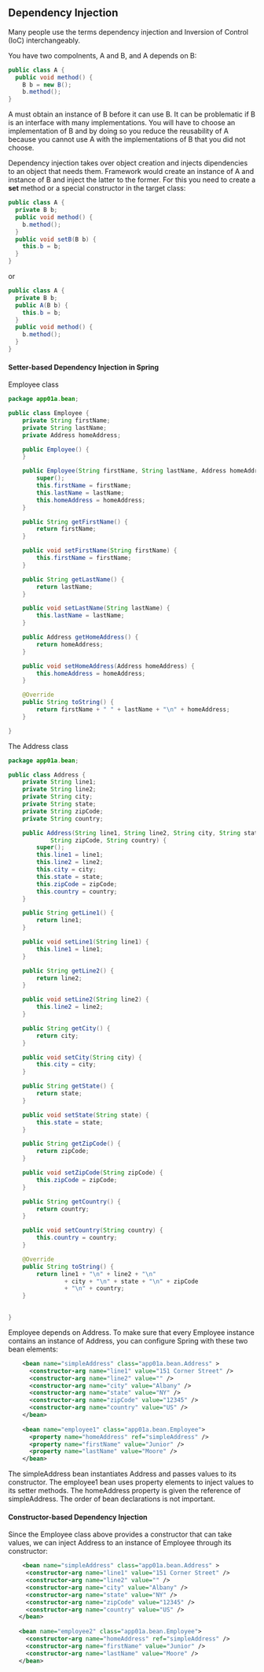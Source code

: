 ## Dependency Injection
Many people use the terms dependency injection and Inversion of Control (IoC) interchangeably.

You have two compolnents, A and B, and A depends on B:
```java
public class A {
  public void method() {
    B b = new B();
    b.method();
}
```
A must obtain an instance of B before it can use B. It can be problematic if B is an interface with many implementations.
You will have to choose an implementation of B and by doing so you reduce the reusability of A because you cannot
use A with the implementations of B that you did not choose.

Dependency injection takes over object creation and injects dipendencies to an object that needs them. Framework would create
an instance of A and instance of B and inject the latter to the former. For this you need to create a **set** method or a special constructor in the target class:
```java
public class A {
  private B b;
  public void method() {
    b.method();
  }
  public void setB(B b) {
    this.b = b;
  }
}
```
or
```java
public class A {
  private B b;
  public A(B b) {
    this.b = b;
  }
  public void method() {
    b.method();
  }
}
````

#### Setter-based Dependency Injection in Spring
Employee class
```java
package app01a.bean;

public class Employee {
	private String firstName;
	private String lastName;
	private Address homeAddress;

	public Employee() {
	}

	public Employee(String firstName, String lastName, Address homeAddress) {
		super();
		this.firstName = firstName;
		this.lastName = lastName;
		this.homeAddress = homeAddress;
	}

	public String getFirstName() {
		return firstName;
	}

	public void setFirstName(String firstName) {
		this.firstName = firstName;
	}

	public String getLastName() {
		return lastName;
	}

	public void setLastName(String lastName) {
		this.lastName = lastName;
	}

	public Address getHomeAddress() {
		return homeAddress;
	}

	public void setHomeAddress(Address homeAddress) {
		this.homeAddress = homeAddress;
	}

	@Override
	public String toString() {
		return firstName + " " + lastName + "\n" + homeAddress;
	}

}
```
The Address class
```java
package app01a.bean;

public class Address {
	private String line1;
	private String line2;
	private String city;
	private String state;
	private String zipCode;
	private String country;

	public Address(String line1, String line2, String city, String state,
			String zipCode, String country) {
		super();
		this.line1 = line1;
		this.line2 = line2;
		this.city = city;
		this.state = state;
		this.zipCode = zipCode;
		this.country = country;
	}

	public String getLine1() {
		return line1;
	}

	public void setLine1(String line1) {
		this.line1 = line1;
	}

	public String getLine2() {
		return line2;
	}

	public void setLine2(String line2) {
		this.line2 = line2;
	}

	public String getCity() {
		return city;
	}

	public void setCity(String city) {
		this.city = city;
	}

	public String getState() {
		return state;
	}

	public void setState(String state) {
		this.state = state;
	}

	public String getZipCode() {
		return zipCode;
	}

	public void setZipCode(String zipCode) {
		this.zipCode = zipCode;
	}

	public String getCountry() {
		return country;
	}

	public void setCountry(String country) {
		this.country = country;
	}

	@Override
	public String toString() {
		return line1 + "\n" + line2 + "\n"
				+ city + "\n" + state + "\n" + zipCode
				+ "\n" + country;
	}

	
}
```
Employee depends on Address. To make sure that every Employee instance contains an instance of Address, you can configure
Spring  with these two bean elements:
```xml
    <bean name="simpleAddress" class="app01a.bean.Address" >
      <constructor-arg name="line1" value="151 Corner Street" />
      <constructor-arg name="line2" value="" />
      <constructor-arg name="city" value="Albany" />
      <constructor-arg name="state" value="NY" />
      <constructor-arg name="zipCode" value="12345" />
      <constructor-arg name="country" value="US" />
    </bean>
    
    <bean name="employee1" class="app01a.bean.Employee">
      <property name="homeAddress" ref="simpleAddress" />
      <property name="firstName" value="Junior" />
      <property name="lastName" value="Moore" />
    </bean>
 ```
 The simpleAddress bean instantiates Address and passes values to its constructor. The employee1 bean uses property
 elements to inject values to its setter methods. The homeAddress property is given the reference of simpleAddress.
 The order of bean declarations is not important.
 
 #### Constructor-based Dependency Injection
 Since the Employee class above provides a constructor that can take values, we can inject Address to an instance
 of Employee through its constructor:
 ```xml
     <bean name="simpleAddress" class="app01a.bean.Address" >
      <constructor-arg name="line1" value="151 Corner Street" />
      <constructor-arg name="line2" value="" />
      <constructor-arg name="city" value="Albany" />
      <constructor-arg name="state" value="NY" />
      <constructor-arg name="zipCode" value="12345" />
      <constructor-arg name="country" value="US" />
    </bean>
    
    <bean name="employee2" class="app01a.bean.Employee">
      <constructor-arg name="homeAddress" ref="simpleAddress" />
      <constructor-arg name="firstName" value="Junior" />
      <constructor-arg name="lastName" value="Moore" />
    </bean>
 ```

